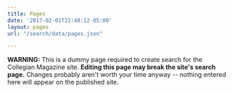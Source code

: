 ```yaml
---
title: Pages
date: '2017-02-01T22:40:12-05:00'
layout: pages
url: "/search/data/pages.json"

---
```

**WARNING:** This is a dummy page required to create search for the Collegian Magazine site. **Editing this page may break the site's search page.** Changes probably aren't worth your time anyway -- nothing entered here will appear on the published site.
